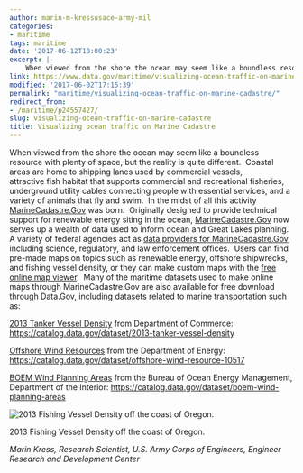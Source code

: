 ```yaml
---
author: marin-m-kressusace-army-mil
categories:
- maritime
tags: maritime
date: '2017-06-12T18:00:23'
excerpt: |-
    When viewed from the shore the ocean may seem like a boundless resource with plenty of space, but the reality is quite different.  Coastal areas are home to shipping lanes used by commercial vessels, attractive fish habitat that supports commercial and…
link: https://www.data.gov/maritime/visualizing-ocean-traffic-on-marine-cadastre/
modified: '2017-06-02T17:15:39'
permalink: "maritime/visualizing-ocean-traffic-on-marine-cadastre/"
redirect_from:
- /maritime/p24557427/
slug: visualizing-ocean-traffic-on-marine-cadastre
title: Visualizing ocean traffic on Marine Cadastre
---
```


When viewed from the shore the ocean may seem like a boundless resource with plenty of space, but the reality is quite different.  Coastal areas are home to shipping lanes used by commercial vessels, attractive fish habitat that supports commercial and recreational fisheries,  underground utility cables connecting people with essential services, and a variety of animals that fly and swim.  In the midst of all this activity [MarineCadastre.Gov](https://marinecadastre.gov/) was born.  Originally designed to provide technical support for renewable energy siting in the ocean, [MarineCadastre.Gov](https://marinecadastre.gov/) now serves up a wealth of data used to inform ocean and Great Lakes planning.  A variety of federal agencies act as [data providers for MarineCadastre.Gov](https://marinecadastre.gov/about/), including science, regulatory, and law enforcement offices.  Users can find pre-made maps on topics such as renewable energy, offshore shipwrecks, and fishing vessel density, or they can make custom maps with the [free online map viewer](https://marinecadastre.gov/viewers/).  Many of the maritime datasets used to make online maps through MarineCadastre.Gov are also available for free download through Data.Gov, including datasets related to marine transportation such as:

[2013 Tanker Vessel Density](https://catalog.data.gov/dataset/2013-tanker-vessel-density) from Department of Commerce: https://catalog.data.gov/dataset/2013-tanker-vessel-density

[Offshore Wind Resources](https://catalog.data.gov/dataset/offshore-wind-resource-10517) from the Department of Energy: https://catalog.data.gov/dataset/offshore-wind-resource-10517

[BOEM Wind Planning Areas](https://catalog.data.gov/dataset/boem-wind-planning-areas) from the Bureau of Ocean Energy Management, Department of the Interior: https://catalog.data.gov/dataset/boem-wind-planning-areas

![2013 Fishing Vessel Density off the coast of Oregon.](https://s3-us-gov-west-1.amazonaws.com/cg-0817d6e3-93c4-4de8-8b32-da6919464e61/datagov-fishing-AIS-WA-1024x667.jpg)

2013 Fishing Vessel Density off the coast of Oregon.

_Marin Kress, Research Scientist, U.S. Army Corps of Engineers, Engineer Research and Development Center_


